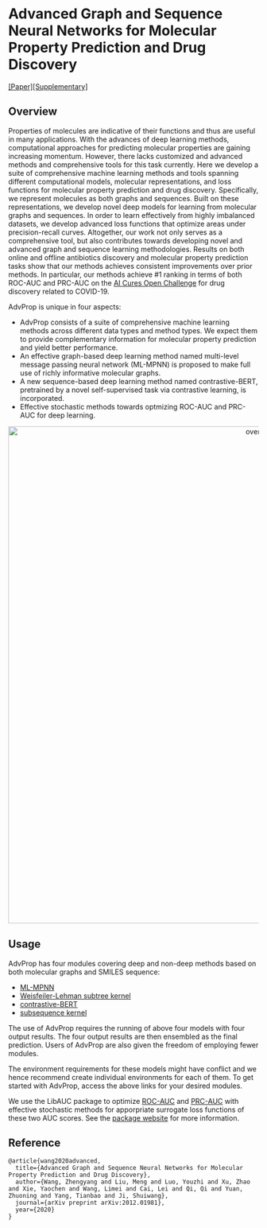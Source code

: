 # Advanced Graph and Sequence Neural Networks for Molecular Property Prediction and Drug Discovery
[[Paper]](https://arxiv.org/abs/2012.01981)[[Supplementary]](https://documentcloud.adobe.com/link/track?uri=urn:aaid:scds:US:d0ca85d1-c6f9-428b-ae2b-c3bf3257196d#pageNum=1)

## Overview

Properties of molecules are indicative of their functions and thus are useful in many applications. With the advances of deep learning methods, computational approaches for predicting molecular properties are gaining increasing momentum. However, there lacks customized and advanced methods and comprehensive tools for this task currently. Here we develop a suite of comprehensive machine learning methods and tools spanning different computational models, molecular representations, and loss functions for molecular property prediction and drug discovery. Specifically, we represent molecules as both graphs and sequences. Built on these
representations, we develop novel deep models for learning from molecular graphs and sequences. In order to learn effectively from highly imbalanced datasets, we develop advanced loss functions that optimize areas under precision-recall curves. Altogether, our work not only serves as a comprehensive tool, but also contributes towards developing novel and advanced graph and sequence learning methodologies. Results on both online and offline antibiotics discovery and molecular property prediction tasks show that our methods achieves consistent improvements over prior methods. In particular, our methods achieve \#1 ranking in terms of both ROC-AUC and PRC-AUC on the [AI Cures Open Challenge](https://www.aicures.mit.edu/tasks) for drug discovery related to COVID-19.

AdvProp is unique in four aspects:

* AdvProp consists of a suite of comprehensive machine learning methods across different data types and method types. We expect them to provide complementary information for molecular property prediction and yield better performance. 
* An effective graph-based deep learning method named multi-level message passing neural network (ML-MPNN) is proposed to make full use of richly informative molecular graphs.
* A new sequence-based deep learning method named contrastive-BERT, pretrained by a novel self-supervised task via contrastive learning, is incorporated.
* Effective stochastic methods towards optmizing ROC-AUC and PRC-AUC for deep learning.

<p align="center">
<img src="https://github.com/divelab/MoleculeX/blob/master/imgs/overview.png" width="1000" class="center" alt="overview"/>
    <br/>
</p>

## Usage

AdvProp has four modules covering deep and non-deep methods based on both molecular graphs and SMILES sequence:
* [ML-MPNN](graph)
* [Weisfeiler-Lehman subtree kernel](kernels)
* [contrastive-BERT](sequence)
* [subsequence kernel](kernels)

The use of AdvProp requires the running of above four models with four output results. The four output results are then ensembled as the final prediction. Users of AdvProp are also given the freedom of employing fewer modules.

The environment requirements for these models might have conflict and we hence recommend create individual environments for each of them. To get started with AdvProp, access the above links for your desired modules.

We use the LibAUC package to optimize [ROC-AUC](https://arxiv.org/abs/2012.03173) and [PRC-AUC](https://arxiv.org/abs/2104.08736) with effective stochastic methods for apporpriate surrogate loss functions of these two AUC scores. See the [package website](https://libauc.org/) for more information.

## Reference
```
@article{wang2020advanced,
  title={Advanced Graph and Sequence Neural Networks for Molecular Property Prediction and Drug Discovery},
  author={Wang, Zhengyang and Liu, Meng and Luo, Youzhi and Xu, Zhao and Xie, Yaochen and Wang, Limei and Cai, Lei and Qi, Qi and Yuan, Zhuoning and Yang, Tianbao and Ji, Shuiwang},
  journal={arXiv preprint arXiv:2012.01981},
  year={2020}
}
```


